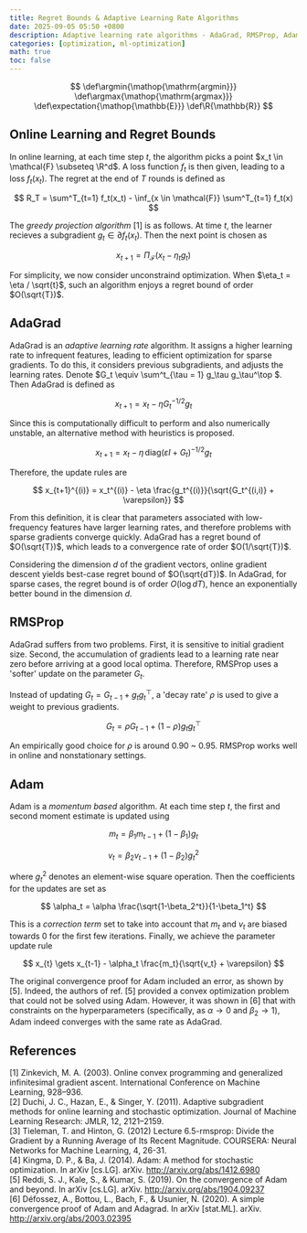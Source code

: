 ```yaml
---
title: Regret Bounds & Adaptive Learning Rate Algorithms
date: 2025-09-05 05:50 +0800
description: Adaptive learning rate algorithms - AdaGrad, RMSProp, Adam, and modern variants
categories: [optimization, ml-optimization]
math: true
toc: false
---
```


$$
    \def\argmin{\mathop{\mathrm{argmin}}}
    \def\argmax{\mathop{\mathrm{argmax}}}
    \def\expectation{\mathop{\mathbb{E}}}
    \def\R{\mathbb{R}}
$$

## Online Learning and Regret Bounds

In online learning, at each time step $t$, the algorithm picks a point $x_t \in \mathcal{F} \subseteq \R^d$. A loss function $f_t$ is then given, leading to a loss $f_t(x_t)$. The regret at the end of $T$ rounds is defined as

$$
R_T = \sum^T_{t=1} f_t(x_t) - \inf_{x \in \mathcal{F}} \sum^T_{t=1} f_t(x)
$$

The _greedy projection algorithm_ [1] is as follows. At time $t$, the learner recieves a subgradient $g_t \in \partial f_t(x_t)$. Then the next point is chosen as

$$
x_{t+1} = \Pi_{\mathcal{F}} (x_t - \eta_t g_t)
$$

For simplicity, we now consider unconstraind optimization. When $\eta_t = \eta / \sqrt{t}$, such an algorithm enjoys a regret bound of order $O(\sqrt{T})$.

## AdaGrad

AdaGrad is an _adaptive learning rate_ algorithm. It assigns a higher learning rate to infrequent features, leading to efficient optimization for sparse gradients. To do this, it considers previous subgradients, and adjusts the learning rates. Denote $G_t \equiv \sum^t_{\tau = 1} g_\tau g_\tau^\top $. Then AdaGrad is defined as

$$
x_{t+1} = x_t - \eta G_t^{-1/2} g_t
$$

Since this is computationally difficult to perform and also numerically unstable, an alternative method with heuristics is proposed.

$$
x_{t+1} = x_t - \eta \, \mathrm{diag}(\varepsilon I + G_t)^{-1/2} g_t
$$

Therefore, the update rules are 

$$
x_{t+1}^{(i)} = x_t^{(i)} - \eta \frac{g_t^{(i)}}{\sqrt{G_t^{(i,i)} + \varepsilon}}
$$

From this definition, it is clear that parameters associated with low-frequency features have larger learning rates, and therefore problems with sparse gradients converge quickly. AdaGrad has a regret bound of $O(\sqrt{T})$, which leads to a convergence rate of order $O(1/\sqrt{T})$.

Considering the dimension $d$ of the gradient vectors, online gradient descent yields best-case regret bound of $O(\sqrt{dT})$. In AdaGrad, for sparse cases, the regret bound is of order $O(\log{d}T)$, hence an exponentially better bound in the dimension $d$.

## RMSProp

AdaGrad suffers from two problems. First, it is sensitive to initial gradient size. Second, the accumulation of gradients lead to a learning rate near zero before arriving at a good local optima. Therefore, RMSProp uses a 'softer' update on the parameter $G_t$.

Instead of updating $G_{t} = G_{t-1} + g_t g_t^\top$, a 'decay rate' $\rho$ is used to give a weight to previous gradients.

$$
G_t = \rho G_{t-1} + (1-\rho) g_t g_t^\top
$$

An empirically good choice for $\rho$ is around $0.90$ ~ $0.95$. RMSProp works well in online and nonstationary settings.

## Adam

Adam is a _momentum based_ algorithm. At each time step $t$, the first and second moment estimate is updated using

$$
m_t = \beta_1 m_{t-1} + (1-\beta_1) g_t
$$

$$
v_t = \beta_2 v_{t-1} + (1-\beta_2) g_t^2
$$

where $g_t^2$ denotes an element-wise square operation. Then the coefficients for the updates are set as

$$
\alpha_t = \alpha \frac{\sqrt{1-\beta_2^t}}{1-\beta_1^t}
$$

This is a _correction term_ set to take into account that $m_t$ and $v_t$ are biased towards 0 for the first few iterations. Finally, we achieve the parameter update rule

$$
x_{t} \gets x_{t-1} - \alpha_t \frac{m_t}{\sqrt{v_t} + \varepsilon}
$$

The original convergence proof for Adam included an error, as shown by [5]. Indeed, the authors of ref. [5] provided a convex optimization problem that could not be solved using Adam. However, it was shown in [6] that with constraints on the hyperparameters (specifically, as $\alpha \to 0$ and $\beta_2 \to 1$), Adam indeed converges with the same rate as AdaGrad.

## References

[1] Zinkevich, M. A. (2003). Online convex programming and generalized infinitesimal gradient ascent. International Conference on Machine Learning, 928–936. \
[2] Duchi, J. C., Hazan, E., & Singer, Y. (2011). Adaptive subgradient methods for online learning and stochastic optimization. Journal of Machine Learning Research: JMLR, 12, 2121–2159. \
[3] Tieleman, T. and Hinton, G. (2012) Lecture 6.5-rmsprop: Divide the Gradient by a Running Average of Its Recent Magnitude. COURSERA: Neural Networks for Machine Learning, 4, 26-31. \
[4] Kingma, D. P., & Ba, J. (2014). Adam: A method for stochastic optimization. In arXiv [cs.LG]. arXiv. http://arxiv.org/abs/1412.6980 \
[5] Reddi, S. J., Kale, S., & Kumar, S. (2019). On the convergence of Adam and beyond. In arXiv [cs.LG]. arXiv. http://arxiv.org/abs/1904.09237 \
[6] Défossez, A., Bottou, L., Bach, F., & Usunier, N. (2020). A simple convergence proof of Adam and Adagrad. In arXiv [stat.ML]. arXiv. http://arxiv.org/abs/2003.02395
